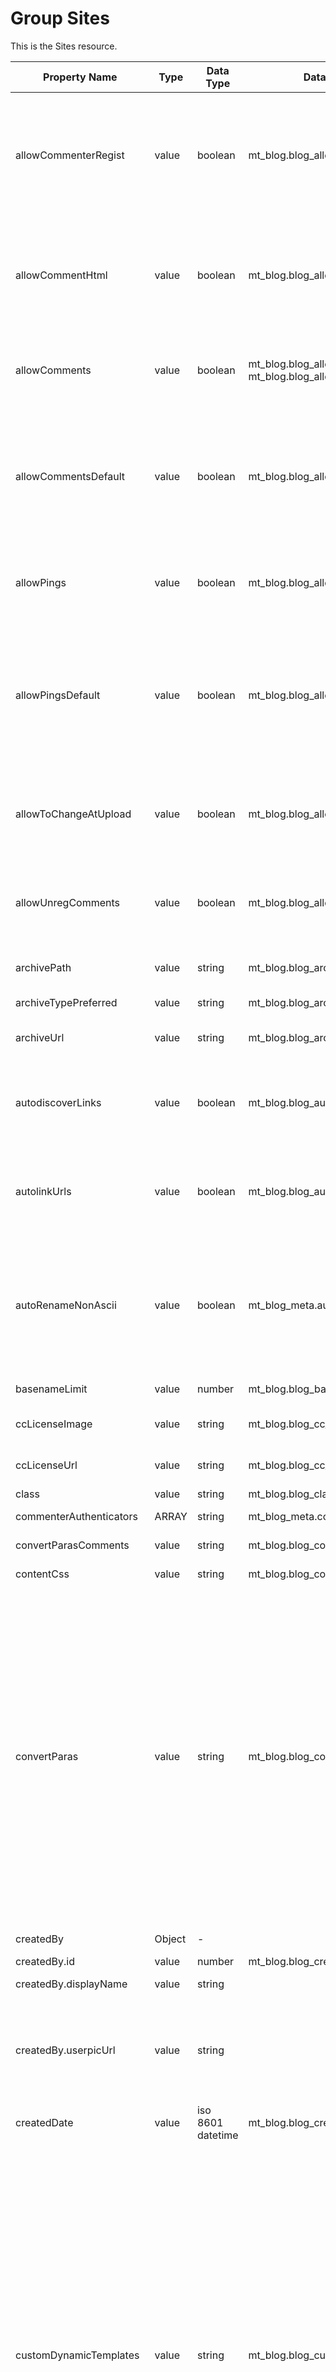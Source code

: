 # Group Sites

This is the Sites resource.

Property Name | Type | Data Type | Database Column | Private | Read Only | Description | Version
------------ | ------------- | ------------ | ------------ | ------------- | ------------ | ------------ | ------------
allowCommenterRegist | value | boolean | mt_blog.blog_allow_commenter_regist | Y | |<dl><dt>true</dt><dd>Allow visitors to register as members of this website using one of the Authentication Methods selected below.</dd><dt>false</dt><dd>Not allowed.<dd></dl> | v2
allowCommentHtml | value | boolean | mt_blog.blog_allow_comment_html | Y | | <dl><dt>true</dt><dd>Allow commenters to include a limited set of HTML tags in their comments.</dd><dt>false</dt><dd>All HTML will be stripped out.</dd></dl> | v2
allowComments | value | boolean | mt_blog.blog_allow_reg_comments<br>mt_blog.blog_allow_unreg_comments | Y | | <dl><dt>true</dt><dd>Accept comments.</dd><dt>false</dt><dd>Do not accept comments.</dd></dl> | v2
allowCommentsDefault | value | boolean | mt_blog.blog_allow_comments_default | Y | | The state of the comment acceptance of default in this site. <dl><dt>true</dt><dd>Comments are accepted.</dd><dt>false</dt><dd>Comments are not accepted.</dd></dl> | v2
allowPings | value | boolean | mt_blog.blog_allow_pings | Y | - | <dl><dt>true</dt><dd>Accept TrackBacks from any source.</dd><dt>false</dt><dd>Do not accept.</dd></dl> | v2
allowPingsDefault | value | boolean | mt_blog.blog_allow_pings_default | Y | | The state of the comment acceptance of default in this site. Available value is follows. <dl><dt>true</dt><dd>Trackbacks are accepted.</dd><dt>false</dt><dd>Trackbacks are not accepted.</dd></dl> | v2
allowToChangeAtUpload | value | boolean | mt_blog.blog_allow_to_change_at_upload | Y | | <dl><dt>true</dt><dd>Allow user to change the upload destination when upload a file.</dd><dt>false</dt><dd>Not allowed.<dd></dl> | v3.01
allowUnregComments | value | boolean | mt_blog.blog_allow_unreg_comments | Y | | <dl><dt>true</dt><dd>Allow comments from anonymous or unauthenticated users.</dd><dt>false</dt><dd>Not allowed.</dd></dl> | v2
archivePath | value | string | mt_blog.blog_archive_path | Y | | The archive path for this site. This property only accepts absolute path. | v2
archiveTypePreferred | value | string | mt_blog.blog_archive_type_preferred | Y | | The preferred archive type for this site. | v2
archiveUrl | value | string | mt_blog.blog_archive_url | | | The archive url of this site. [Update in v2] This property was changed to updatable. | v1
autodiscoverLinks | value | boolean | mt_blog.blog_autodiscovery_links | Y | | <dl><dt>true</dt><dd>Enable External TrackBack Auto-Discovery.</dd><dt>false</dt><dd>Disable.</dd></dl> | v2
autolinkUrls | value | boolean | mt_blog.blog_autolink_urls | Y | | <dl><dt>true</dt><dd>Transform URLs in comment text into HTML links</dd><dt>false</dt><dd>Do not transform.</dd></dl> | v2
autoRenameNonAscii | value | boolean | mt_blog_meta.auto_rename_non_ascii | Y | | <dl><dt>true</dt><dd>Uploded file name  will be automatically changed to randam filename if uploaded filename contains non-ascii character.</dd><dt>false</dt><dd>File name is not changed.</dd></dl> | v3.01
basenameLimit | value | number | mt_blog.blog_basename_limit | Y | | The maximum length of basename. | v2
ccLicenseImage | value | string | mt_blog.blog_cc_license | - | Y | The URL for the Creative Commons License image for this site. | v2
ccLicenseUrl | value | string | mt_blog.blog_cc_license | - | Y | The URL for the Creative Commons License url for this site. | v2
class | value | string | mt_blog.blog_class | Y | | The object class for this site. | v1
commenterAuthenticators | ARRAY | string | mt_blog_meta.commenter_authenticators | Y | | Array of commenter authenticators for this site. | v2
convertParasComments | value | string | mt_blog.blog_convert_paras_comments | Y | | The text formatting of this site's comment. | v2
contentCss | value | string | mt_blog.blog_content_css | Y | | The CSS applying to WYSIWYG editor of this site. | v2
convertParas | value | string | mt_blog.blog_convert_paras | Y | | The default text formatting in this site. Available value in default is follows.<dl><dt>0</dt><dd>The default text formatting is 'None'</dd><dt>__default__</dt><dd>The default text formatting is 'Convert Line Breaks'</dd><dt>markdown</dt><dd>The default text formatting is 'Markdown'</dd><dt>markdown_with_smartypants</dt><dd>The default text formatting is 'Markdown With SmartyPants'</dd><dt>richtext</dt><dd>The default text formatting is 'Rich Text'</dd><dt>textile_2</dt><dd>The default text formatting is 'Textile 2'</dd></dl> | v2
createdBy | Object | - | | | Y | The created user of this website. | v2
createdBy.id | value | number | mt_blog.blog_created_by | Y | Y | The ID of created user. | v2
createdBy.displayName | value | string | | | Y | The display name of created user. | v2
createdBy.userpicUrl | value | string | | | Y | The URL of created user's userpic. The userpic will be made by UserpicThumbnailSize and UserpicAllowRect settings. If user does not set own userpic, will be returned empty string. | v2
createdDate | value | iso 8601 datetime | mt_blog.blog_created_on | | Y | The created time for this website. | v2
customDynamicTemplates | value | string | mt_blog.blog_custom_dynamic_templates | Y | | Publishing profile for this site. Available value is follows. <dl><dt>none</dt><dd>Immediately publish all index templates and archive templates statically.</dd><dt>all</dt><dd>Publish all index templates and archive templates dynamically.</dd><dt>archives</dt><dd>Publish all archive templates dynamically. Immediately publish all index templates statically.</dd><dt>async_all</dt><dd>All index templates and archive templates published statically via Publish Que.</dd><dt>async_partial</dt><dd>mmediately publish Main Index template, Page archives statically. Use Publish Queue to publish all other index templates and archive templates statically.</dd></dl> | v2
daysOrPosts | value | string | mt_blog.blog_days_on_index<br/>mt_blog.blog_entries_on_index | Y | | The type of listing default. Available value is follows. <dl><dt>days</dt><dd>Listing entries that written in the past N days. N is a value of listOnIndex.</dd><dt>posts</dt><dd>Listing most recent N entries. N is a value of listOnIndex.</dd></dl> | v2
dateLanguage | value | string | mt_blog.blog_date_language | - | - | The date locale settings for this site. Available valus is follow. <dl><dt>cz</dt><dd>Czech</dd><dt>dk</dt><dd>Danish</dd><dt>nl</dt><dd>Dutch</dd><dt>en</dt><dd>English</dd><dt>et</dt><dd>Estonian</dd><dt>fr</dt><dd>French</dd><dt>de</dt><dd>German</dd><dt>is</dt><dd>Icelandic</dd><dt>it</dt><dd>Italian</dd><dt>ja</dt><dd>Japanese</dd><dt>no</dt><dd>Norwegian</dd><dt>pl</dt><dd>Polish</dd><dt>pt</dt><dd>Portuguese</dd><dt>sk</dt><dd>Slovak</dd><dt>si</dt><dd>Slovenian</dd><dt>es</dt><dd>Spanish</dd><dt>fi</dt><dd>Suomi</dd><dt>se</dt><dd>Swedish</dd></dl> | v2
description | value | string | mt_blog.blog_description | | | The description of this site. [Update in v2] This property was changed to updatable. | v1
dynamicCache | value | boolean | | Y | |Cannot set this property when dynamic templates does not exist. <dl><dt>true</dt><dd>Dynamic cache for dynamic publishing is enabled.</dd><dt>false</dt><dd>Dynamic cache for dynamic publishing is disabled.</dd></dl> | v2
dynamicConditional | value | boolean | | Y | | Cannot set this property when dynamic templates does not exist. <dl><dt>true</dt><dd>Dynamic conditional retrieval of dynamic publishing is enabled. </dd><dt>false</dt><dd>Dynamic conditional retrieval of dynamic publishing is disabled.</dd></dl> | v2
entryCustomPrefs | ARRAY | string | | Y | Y | Default displayed fields of this site's entry. Available value is follows.<dl><dt>title</dt><dd>Title field</dd><dt>text</dt><dd>Body and extended field</dd><dt>category</dt><dd>Category list</dd><dt>excerpt</dt><dd>Excerpt field</dd><dt>keywords</dt><dd>Keyword field</dd><dt>tags</dt><dd>Tags field</dd><dt>feedback</dt><dd>Comment and trackback setting field</dd><dt>assets</dt><dd>Entry assets list</dd><dt>customfield_&lt;basename&gt;</dt><dd>Each custom Fields</dd></dl> | v2
emailNewComments | value | number | mt_blog.blog_email_new_comments | Y | | Email notification when posting comment to this site.<dl><dt>0</dt><dd>Off.</dd><dt>1</dt><dd>On.</dd><dt>2</dt><dd>Only when attension is required.</dd></dl> | v2
emailNewPings | value | number | mt_blog.blog_email_new_pings | Y | | "Email notification setting when accepting trackback to this site. <dl><dt>0</dt><dd>Off.</dd><dt>1</dt><dd>On.</dd><dt>2</dt><dd>Only when attention is required.</dd></dl> | v2
extraPath | value | string | mt_blog_meta.blog_extra_path | Y | | The raw data of extra path for default upload destination. If extra path is not configured, this value is a blank string.| v3.01
fileExtension | value | string | mt_blog.blog_file_extension | Y | | The file extension for this site. | v2
followAuthLinks | value | boolean | mt_blog_meta.follow_auth_links | Y | | <dl><dt>true</dt><dd>Do not add the 'nofollow' attribute when a comment is submitted by a trusted commenter.</dd><dt>false</dt><dd>Add the 'nofollow' attribute .</dd></dl> | v2
host | value | string | mt_blog.blog_site_url | - | Y | The host name of this site. | v2
id | value | number | mt_blog.blog_id | | Y | The ID of this site. | v1
includeCache | value | boolean | mt_blog_meta:include_cache | Y | | <dl><dt>true</dt><dd>Module cache is enabled.</dd><dt>false</dt><dd>Module cache is disabled.</dd></dl> | v2
includeSystem | value | string | mt_blog_meta:include_system | Y | | <dl><dt>'' (empty string)</dt><dd>Server Side Includes is disabled.</dd><dt>php</dt><dd>Server Side Include is enabled with PHP.</dd><dt>shtml</dt><dd>Server Side Include is enabled with Apache SSI.</dd><dt>asp</dt><dd>Server Side Include is enabled with ASP.</dd><dt>jsp</dt><dd>Server Side Include is enabled with JSP.</dd></dl> | v2
language | value | string | mt_blog.blog_language | | | The language for this site. Available value is follows. <dl><dt>de</dt><dd>German</dd><dt>en</dt><dd>English</dd><dt>es</dt><dd>Spanish</dd><dt>fl</dt><dd>French</dd><dt>nl</dt><dd>Dutch</dd><dt>ja</dt><dd>Japanese</dd></dl> | v2
internalAutodiscovery | value | boolean | mt_blog.blog_internal_autodiscovery | Y | - |  <dl><dt>true</dt><dd>Enable Internal TrackBack Auto-Discovery</dd><dt>false</dt><dd>Disable.</dd></dl> | v2
junkFolderExpiry | value | number | mt_blog.blog_junk_folder_expiry | Y | | The period for deleting spam comments and trackbacks. | v2
junkScoreThreshold | value | number | mt_blog.blog_junk_score_threshold | Y | | The spam score threshold of this site. | v2
listOnIndex | value | number | mt_blog.blog_days_on_index<br/>mt_blog.blog_entries_on_index | Y | | The number of entries shown in the list by default. | v2
maxRevisionsEntry | value | number | mt_blog_meta:max_revisions_entry | Y | | The number of revisions per entries and pages in this site. | v2
maxRevisionsTemplate | value | number | mt_blog_meta.max_revisions_template | Y | | The number of revisions per templates in this site. | v2
moderateComments | value | number | mt_blog.blog_moderate_unreg_comments | Y | | <dl><dt>0</dt><dd>Anyone.</dd><dt>1</dt><dd>No one.</dd><dt>2</dt><dd>Trusted commenters only.</dd><dt>3</dt><dd>Any authenticated commenters.</dd></dl> | v2
moderatePings | value | boolean | mt_blog.blog_moderate_pings | Y | | <dl><dt>true</dt><dd>Hold all TrackBacks for approval before they are published.</dd><dt>false</dt><dd>Do not hold.</dd></dl> | v2
modifiedBy | Object | - | | | Y | The last modified user of this website. | v2
modifiedBy.displayName | value | string | | | Y | The display name of last modified user. | v2
modifiedBy.id | value | number | mt_blog.blog_modified_by | Y | Y | The ID of last modified user. | v2
modifiedBy.userpicUrl | value | string | | | Y | The URL of last modified user's userpic. The userpic will be made by UserpicThumbnailSize and UserpicAllowRect settings. If user does not set own userpic, will be returned empty string. | v2
modifiedDate | value | iso 8601 datetime | mt_blog.blog_modified_on | | Y | The last modified time for this website. | v2
name | value | string | mt_blog.blog_name | | | The name for this site. [Update in v2] This property was changed to updatable. | v1
newCreatedUserRoles | ARRAY | Role | - | Y | | Assigned to users that are created in the future on this site. | v2
newCreatedUserRole.id | value | number | mt_role.role_id | Y | Y |  | v2
newCreatedUserRole.name | value | string | mt_role.role_name | Y | Y |  | v2
nofollowUrls | value | boolean | mt_blog_meta.nofollow_urls | Y | | <dl><dt>true</dt><dd>All URLs in comments and TrackBacks will be assigned a 'nofollow' link relation.</dd><dt>false</dt><dd>Not assigned.</dl> | v2
normalizeOrientation | value | boolean | mt_blog_meta.normalize_orientation | Y | | <dl><dt>true</dt><dd>Image orientation is normalized automatically when the image file contains orientation information.</dd><dt>false</dt><dd>Image orientation is will never normalized.</dd></dl> | v3.01   
operationIfExists | value | number | mt_blog_meta.operation_if_exists | Y | |  <dl><dt>1</dt><dd>The upload file will be changed to random file name automatically.</dd><dt>2</dt><dd>The existing file will be overwritten.</dd><dt>3</dt><dd>Upload will be canceled.</dd> | v3.01
pageCustomPrefs | ARRAY | string | | Y | Y | Default displayed fields of this site's page. Available value is follows. <dl><dt>title</dt><dd>Title field</dd><dt>text</dt><dd>Body and extended field</dd><dt>category</dt><dd>Category list</dd><dt>excerpt</dt><dd>Excerpt field</dd><dt>keywords</dt></dd>Keyword field</dd><dt>tags</dt><dd>Tags field</dd><dt>feedback</dt><dd>Comment and trackback setting field</dd><dt>assets</dt><dd>Page assets list</dd><dt>customfield_&lt;basename&gt;</dt><dd>Each custom Fields</dd></dl>| v2
parent | Object | - | - | - | Y | The parent website of this blog. If this object is Websites Resource, this object must be null. | v2
parent.id | value | number | mt_blog.blog_parent_id (mt_blog.blog_id) | - | Y | The ID of parent website. | v2
parent.name | value | string | mt_blog.blog_name | - | Y | The name of parent website. | v2
publishEmptyArchive | value | boolean | mt_blog_meta:publish_empty_archive | | | <dl><dt>true</dt><dd>Category archive without entries is published.</dd><dt>false</dt><dd>Category archive without entries is not published.</dd></dl> | v2
pingGoogle | value | boolean | mt_blog.blog_ping_google | Y | | <dl><dt>true</dt><dd>Enable sending update ping to Google.</dd><dt>false</dt><dd>Disabled sending update ping to Google.</dd></dl> | v2
pingWeblogs | value | boolean | mt_blog.blog_ping_weblogs | Y | | <dl><dt>true</dt><dd>Enable sending update ping to weblogs.com.</dd><dt>false</dt><dd>Disabled sending update ping to weblogs.com.</dd></dl> | v2
pingOthers | value | string | mt_blog.blog_ping_others | Y | - | Array of update ping services. | v2
relativeUrl | value | string | mt_blog.blog_site_url | - | Y | The relative site url of this site. | v2
requireCommentEmails | value | boolean | mt_blog.blog_require_comment_emails | Y | | <dl><dt>true<dt><dd>Require name and E-mail Address for Anonymous Comments.</dd><dt>false</dt><dd>Do not require.</dd></dl> | v2
sanitizeSpec | value | string | mt_blog.blog_santize_spec | Y | | The limit html tags of this site's comment. "0" is default. | v2
serverOffset | value | number | mt_blog.blog_server_offset | | | The server offset for this site. | v2
sitePath | value | string | mt_blog.blog_site_path | Y | | The site path for this site. This property only accepts absolute path. | v2
siteSubdomain | value | string | mt_blog.blog_site_url | Y | (Write Only) | The subdomain for this site. This is write-only property. | v2
smartReplace | value | number | mt_blog.blog_nwc_smart_replace | Y | | The punctuation replacement of this site. <dl><dt>0</dt><dd>No substitution.</dd><dt>1</dt><dd>Character entities.</dd><dt>2</dt><dd>ASCII equivalents.</dd> | v2
sortOrderPosts | value | string | mt_blog.blog_sort_order_posts | Y | | The default sorting direction for the entry listing. Available value is follows. <dl><dt>ascend>/dt>Ascengin order.</dd><dt>descend</dt></dd>Descending order</dd></dl> | v2
sortOrderComments | value | string | mt_blog.blog_sort_order_comments | Y | | The comment order of this site. Available value is follows. <dl><dt>"ascend"</dt><dd>Ascending order</dd><dt>Descending order</dd></dl>| v2
smartReplaceFields | ARRAY | string | mt_blog.blog_nwc_replace_field | Y | | Replace fields of this site. | v2
statusDefault | value | string | mt_blog.blog_status_default | Y | | The default entry status in this site. Available value is follows. <dl><dt>Pubish</dt><dd>The default status is 'Published'</dd><dt>Draft</dt><dd>The default status is 'Unpublished'</dd></dl> | v2
themeId | value | string | mt_blog.blog_theme_id | Y | | The theme ID for this site. | v2
timezone | value | number | mt_blog.mt_server_offset | - | Y | The timezone of this site. | v2
updatable | value | boolean | | | Y | <dl><dt>true</dt><dd>Current user can update this website.</dd><dt>false</dt><dd>Current user cannot update this website.</dd> | v2
uploadDestination | Object | - | - | - | Y | The default configuration for upload destination of this site. | v3.01
uploadDestination.path | value | string | mt_blog_meta.blog_upload_destination | Y | | The full path for default upload destination. The value begin with site path and contains extra path if extra_path configured. If default upload destination is not configured, this value is just a same as site_path.| v3.01
uploadDestination.raw | value | string | mt_blog_meta.blog_upload_destination | Y | | The raw data of default upload destination. If default upload destination is not configured, this value is a blank string.| v3.01
url | value | string | mt_blog.blog_site_url | | | The site url of this site.  [Update in v2] This property was changed to updatable. | v1
useCommentComfirmation | value | boolean | mt_blog.blog_use_comment_confirmation | Y | | <dl><dt>true</dt><dd>Each commenter's browser will be redirected to a comment confirmation page after their comment is accepted.</dd><dt>false</dt><dd>Will not.</dd></dl> | v2
useRevision | value | boolean | mt_blog.blog_use_revision | Y | | <dl><dt>true</dt><dd>Revision history is enabled.</dd><dt>false</dt><dd>Revision history is disabled.</dd></dl> | v2
wordsInExcerpt | value | number | mt_blog.blog_words_in_excerpt | Y | | The default length for excerpt. | v2

            {
              "serverOffset" : "9",
              "themeId" : "rainier",
              "statusDefault" : "Publish",
              "autodiscoverLinks" : false,
              "useRevision" : true,
              "relativeUrl" : "/",
              "entryCustomPrefs" : [
                "title",
                "body",
                "category",
                "tags",
                "feedback",
                "publishing",
                "assets"
              ],
              "archivePath" : "/path/to/archive_root",
              "useCommentConfirmation" : true,
              "url" : "http://example.com/",
              "smartReplaceFields" : [
                "title",
                "text",
                "text_more",
                "keywords",
                "excerpt",
                "tags"
              ],
              "modifiedBy" : {
                "userpicUrl" : null,
                "id" : "1",
                "displayName" : "Yuji Takayama"
              },
              "operationIfExists" : "2",
              "timezone" : "+09:00",
              "daysOrPosts" : "posts",
              "sortOrderPosts" : "descend",
              "name" : "First Website",
              "convertParas" : "richtext",
              "description" : "",
              "autoRenameNonAscii" : true,
              "includeSystem" : "",
              "archiveUrl" : "http://example.com/archives/",
              "allowCommentHtml" : true,
              "fileExtension" : "html",
              "smartReplace" : 0,
              "junkFolderExpiry" : "14",
              "publishEmptyArchive" : false,
              "dateLanguage" : "ja",
              "listOnIndex" : "10",
              "pingWeblogs" : false,
              "extraPath" : "uploads",
              "normalizeOrientation" : false,
              "emailNewComments" : "1",
              "language" : "ja",
              "autolinkUrls" : true,
              "sanitizeSpec" : "0",
              "customFields" : [],
              "emailNewPings" : "1",
              "nofollowUrls" : true,
              "createdBy" : {
                "userpicUrl" : null,
                "id" : "1",
                "displayName" : "Yuji Takayama"
              },
              "pingGoogle" : false,
              "convertParasComments" : "1",
              "sitePath" : "/path/to/site_path",
              "id" : "1",
              "parent" : null,
              "archiveTypePreferred" : "Individual",
              "contentCss" : "{{theme_static}}css/editor.css",
              "junkScoreThreshold" : "0",
              "internalAutodiscovery" : false,
              "createdDate" : "2016-01-21T11:18:38+09:00",
              "class" : "website",
              "moderateComments" : "2",
              "allowCommentsDefault" : true,
              "includeCache" : false,
              "allowCommenterRegist" : true,
              "allowToChangeAtUpload" : false,
              "uploadDestination" : {
                "path" : "/path/to/upload/dest",
                "raw" : "%s/%y/%m"
              },
              "maxRevisionsEntry" : "20",
              "updatable" : true,
              "requireCommentEmails" : false,
              "ccLicenseImage" : "",
              "allowComments" : true,
              "allowPingsDefault" : false,
              "pingOthers" : [],
              "basenameLimit" : "100",
              "dynamicCache" : false,
              "modifiedDate" : "2016-01-21T11:30:03+09:00",
              "allowPings" : false,
              "pageCustomPrefs" : [
                "title",
                "body",
                "category",
                "tags",
                "feedback",
                "publishing",
                "assets"
              ],
              "dynamicConditional" : false,
              "commenterAuthenticators" : [
                "MovableType"
              ],
              "host" : "example.com",
              "ccLicenseUrl" : "",
              "newCreatedUserRoles" : [],
              "wordsInExcerpt" : "40",
              "sortOrderComments" : "ascend",
              "followAuthLinks" : true,
              "allowUnregComments" : false,
              "maxRevisionsTemplate" : "20",
              "moderatePings" : true,
              "customDynamicTemplates" : "none"
            }

# Sites [/sites/{site_id}]

## Retrieve a list of sites by user [GET /users/{user_id}/sites{?limit,offset,sortBy,sortOrder,fields,searchFields,search,includeIds,excludeIds,dateField,dateFrom,dateTo}]
Retrieve a list of sites by user. The list includes only the site for which the user has any permissions.

:::note
Authentication required.
:::

**Status Code**

Code | Status | Description
---- | ------ | -----------
200 | OK | No Errors.
403 | Forbidden | Do not have permission to retrieve the list of sites.
404 | Not Found | User not found.

+ Parameters
    + user_id (required, number or 'me') ... The user ID or the word 'me'.
    + search (optional, string) ... Search query.
    + searchFields = `name` (optional, string) ... Only 'name' is available.
    + limit = `25` (optional, number) ... Maximum number of sites to retrieve.
    + offset = `0` (optional, number) ... 0-indexed offset.
    + sortBy = `name` (optional, string) ... Only 'name' is available
    + sortOrder = `descend` (optional, string) ... <dl><dt>descend</dt><dd>(default) Return sites in descending order.</dd><dt>ascend</dt><dd>Return sites in ascending order.</dd></dl>
    + fields (optional, string) ... The field list to retrieve as part of the Sites resource. That list should be separated by comma. If this parameter is not specified, All fields will be returned.
    + includeIds (optional, string) ... The comma separated ID list of sites to include to result.
    + excludeIds (optional, string) ... The comma separated ID list of sites to exclude from result.
    + dateField = `created_on` (optional, string) ... Specifies the field name to be used as a date field for filtering. (new in v3)
    + dateFrom (optional, string) ... The start date to filtering. Specify in "YYYY-MM-DD" format. (new in v3)
    + dateTo (optional) ... The end date to filtering. Specify in "YYYY-MM-DD" format. (new in v3)

+ Response 200 (application/json)

        {
          "totalResults" : 1,
          "items" : [
            {
              "serverOffset" : "9",
              "themeId" : "rainier",
              "statusDefault" : "Publish",
              "autodiscoverLinks" : false,
              "useRevision" : true,
              "relativeUrl" : "/",
              "entryCustomPrefs" : [
                "title",
                "body",
                "category",
                "tags",
                "feedback",
                "publishing",
                "assets"
              ],
              "archivePath" : "/path/to/archive_root",
              "useCommentConfirmation" : true,
              "url" : "http://example.com/",
              "smartReplaceFields" : [
                "title",
                "text",
                "text_more",
                "keywords",
                "excerpt",
                "tags"
              ],
              "modifiedBy" : {
                "userpicUrl" : null,
                "id" : "1",
                "displayName" : "Yuji Takayama"
              },
              "operationIfExists" : "2",
              "timezone" : "+09:00",
              "daysOrPosts" : "posts",
              "sortOrderPosts" : "descend",
              "name" : "First Website",
              "convertParas" : "richtext",
              "description" : "",
              "autoRenameNonAscii" : true,
              "includeSystem" : "",
              "archiveUrl" : "http://example.com/archives/",
              "allowCommentHtml" : true,
              "fileExtension" : "html",
              "smartReplace" : 0,
              "junkFolderExpiry" : "14",
              "publishEmptyArchive" : false,
              "dateLanguage" : "ja",
              "listOnIndex" : "10",
              "pingWeblogs" : false,
              "extraPath" : "uploads",
              "normalizeOrientation" : false,
              "emailNewComments" : "1",
              "language" : "ja",
              "autolinkUrls" : true,
              "sanitizeSpec" : "0",
              "customFields" : [],
              "emailNewPings" : "1",
              "nofollowUrls" : true,
              "createdBy" : {
                "userpicUrl" : null,
                "id" : "1",
                "displayName" : "Yuji Takayama"
              },
              "pingGoogle" : false,
              "convertParasComments" : "1",
              "sitePath" : "/path/to/site_path",
              "id" : "1",
              "parent" : null,
              "archiveTypePreferred" : "Individual",
              "contentCss" : "{{theme_static}}css/editor.css",
              "junkScoreThreshold" : "0",
              "internalAutodiscovery" : false,
              "createdDate" : "2016-01-21T11:18:38+09:00",
              "class" : "website",
              "moderateComments" : "2",
              "allowCommentsDefault" : true,
              "includeCache" : false,
              "allowCommenterRegist" : true,
              "allowToChangeAtUpload" : false,
              "uploadDestination" : {
                "path" : "/path/to/upload/dest",
                "raw" : "%s/%y/%m"
              },
              "maxRevisionsEntry" : "20",
              "updatable" : true,
              "requireCommentEmails" : false,
              "ccLicenseImage" : "",
              "allowComments" : true,
              "allowPingsDefault" : false,
              "pingOthers" : [],
              "basenameLimit" : "100",
              "dynamicCache" : false,
              "modifiedDate" : "2016-01-21T11:30:03+09:00",
              "allowPings" : false,
              "pageCustomPrefs" : [
                "title",
                "body",
                "category",
                "tags",
                "feedback",
                "publishing",
                "assets"
              ],
              "dynamicConditional" : false,
              "commenterAuthenticators" : [
                "MovableType"
              ],
              "host" : "example.com",
              "ccLicenseUrl" : "",
              "newCreatedUserRoles" : [],
              "wordsInExcerpt" : "40",
              "sortOrderComments" : "ascend",
              "followAuthLinks" : true,
              "allowUnregComments" : false,
              "maxRevisionsTemplate" : "20",
              "moderatePings" : true,
              "customDynamicTemplates" : "none"
            }
          ]
        }


## Retrieve a list of sites [GET /sites{?limit,offset,sortBy,sortOrder,fields,searchFields,search,includeIds,excludeIdsdateFirld,dateFrom,dateTo}]
Retrieve a list of sites.

**Status Code**

Code | Status | Description
---- | ------ | -----------
200 | OK | No Errors.
403 | Forbidden | Do not have permission to retrieve the list of sites.

+ Parameters
    + search (optional, string) ... Search query.
    + searchFields = `name` (optional, string) ... Only 'name' is available.
    + limit = `25` (optional, number) ... Maximum number of sites to retrieve.
    + offset = `0` (optional, number) ... 0-indexed offset.
    + sortBy = `name` (optional, string) ... Only 'name' is available
    + sortOrder = `descend` (optional, string) ... <dl><dt>descend</dt><dd>(default) Return sites in descending order.</dd><dt>ascend</dt><dd>Return sites in ascending order.</dd></dl>
    + fields (optional, string) ... The field list to retrieve as part of the Sites resource. That list should be separated by comma. If this parameter is not specified, All fields will be returned.
    + includeIds (optional, string) ... The comma separated ID list of sites to include to result.
    + excludeIds (optional, string) ... The comma separated ID list of sites to exclude from result.
    + dateField = `created_on` (optional, string) ... Specifies the field name to be used as a date field for filtering. (new in v3)
    + dateFrom (optional, string) ... The start date to filtering. Specify in "YYYY-MM-DD" format. (new in v3)
    + dateTo (optional) ... The end date to filtering. Specify in "YYYY-MM-DD" format. (new in v3)

+ Response 200 (application/json)

        {
          "totalResults" : 1,
          "items" : [
            {
              "serverOffset" : "9",
              "themeId" : "rainier",
              "statusDefault" : "Publish",
              "autodiscoverLinks" : false,
              "useRevision" : true,
              "relativeUrl" : "/",
              "entryCustomPrefs" : [
                "title",
                "body",
                "category",
                "tags",
                "feedback",
                "publishing",
                "assets"
              ],
              "archivePath" : "/path/to/archive_root",
              "useCommentConfirmation" : true,
              "url" : "http://example.com/",
              "smartReplaceFields" : [
                "title",
                "text",
                "text_more",
                "keywords",
                "excerpt",
                "tags"
              ],
              "modifiedBy" : {
                "userpicUrl" : null,
                "id" : "1",
                "displayName" : "Yuji Takayama"
              },
              "operationIfExists" : "2",
              "timezone" : "+09:00",
              "daysOrPosts" : "posts",
              "sortOrderPosts" : "descend",
              "name" : "First Website",
              "convertParas" : "richtext",
              "description" : "",
              "autoRenameNonAscii" : true,
              "includeSystem" : "",
              "archiveUrl" : "http://example.com/archives/",
              "allowCommentHtml" : true,
              "fileExtension" : "html",
              "smartReplace" : 0,
              "junkFolderExpiry" : "14",
              "publishEmptyArchive" : false,
              "dateLanguage" : "ja",
              "listOnIndex" : "10",
              "pingWeblogs" : false,
              "extraPath" : "uploads",
              "normalizeOrientation" : false,
              "emailNewComments" : "1",
              "language" : "ja",
              "autolinkUrls" : true,
              "sanitizeSpec" : "0",
              "customFields" : [],
              "emailNewPings" : "1",
              "nofollowUrls" : true,
              "createdBy" : {
                "userpicUrl" : null,
                "id" : "1",
                "displayName" : "Yuji Takayama"
              },
              "pingGoogle" : false,
              "convertParasComments" : "1",
              "sitePath" : "/path/to/site_path",
              "id" : "1",
              "parent" : null,
              "archiveTypePreferred" : "Individual",
              "contentCss" : "{{theme_static}}css/editor.css",
              "junkScoreThreshold" : "0",
              "internalAutodiscovery" : false,
              "createdDate" : "2016-01-21T11:18:38+09:00",
              "class" : "website",
              "moderateComments" : "2",
              "allowCommentsDefault" : true,
              "includeCache" : false,
              "allowCommenterRegist" : true,
              "allowToChangeAtUpload" : false,
              "uploadDestination" : {
                "path" : "/path/to/upload/dest",
                "raw" : "%s/%y/%m"
              },
              "maxRevisionsEntry" : "20",
              "updatable" : true,
              "requireCommentEmails" : false,
              "ccLicenseImage" : "",
              "allowComments" : true,
              "allowPingsDefault" : false,
              "pingOthers" : [],
              "basenameLimit" : "100",
              "dynamicCache" : false,
              "modifiedDate" : "2016-01-21T11:30:03+09:00",
              "allowPings" : false,
              "pageCustomPrefs" : [
                "title",
                "body",
                "category",
                "tags",
                "feedback",
                "publishing",
                "assets"
              ],
              "dynamicConditional" : false,
              "commenterAuthenticators" : [
                "MovableType"
              ],
              "host" : "example.com",
              "ccLicenseUrl" : "",
              "newCreatedUserRoles" : [],
              "wordsInExcerpt" : "40",
              "sortOrderComments" : "ascend",
              "followAuthLinks" : true,
              "allowUnregComments" : false,
              "maxRevisionsTemplate" : "20",
              "moderatePings" : true,
              "customDynamicTemplates" : "none"
            }
          ]
        }

## Retrieve a list of sites by parent site [GET /sites/{site_id}/children{?limit,offset,sortBy,sortOrder,fields,searchFields,search,includeIds,excludeIds,dateField,dateFrom,dateTo}]
Retrieve a list of sites by parent site

**Status Code**

Code | Status | Description
---- | ------ | -----------
200 | OK | No Errors.
403 | Forbidden | Do not have permission to retrieve the list of sites.
404 | Not Found | Site not found.

+ Parameters
    + site_id (required, number) ... The site ID.
    + search (optional, string) ... Search query.
    + searchFields = `name` (optional, string) ... Only 'name' is available.
    + limit = `25` (optional, number) ... Maximum number of sites to retrieve.
    + offset = `0` (optional, number) ... 0-indexed offset.
    + sortBy = `name` (optional, string) ... Only 'name' is available
    + sortOrder = `descend` (optional, string) ... <dl><dt>descend</dt><dd>(default) Return sites in descending order.</dd><dt>ascend</dt><dd>Return sites in ascending order.</dd></dl>
    + fields (optional, string) ... The field list to retrieve as part of the Sites resource. That list should be separated by comma. If this parameter is not specified, All fields will be returned.
    + includeIds (optional, string) ... The comma separated ID list of sites to include to result.
    + excludeIds (optional, string) ... The comma separated ID list of sites to exclude from result.
    + dateField = `created_on` (optional, string) ... Specifies the field name to be used as a date field for filtering. (new in v3)
    + dateFrom (optional, string) ... The start date to filtering. Specify in "YYYY-MM-DD" format. (new in v3)
    + dateTo (optional) ... The end date to filtering. Specify in "YYYY-MM-DD" format. (new in v3)

+ Response 200 (application/json)

        {
          "totalResults" : 1,
          "items" : [
            {
              "serverOffset" : "9",
              "themeId" : "rainier",
              "statusDefault" : "Publish",
              "autodiscoverLinks" : false,
              "useRevision" : true,
              "relativeUrl" : "/",
              "entryCustomPrefs" : [
                "title",
                "text",
                "category",
                "excerpt",
                "keywords",
                "tags",
                "feedback",
                "assets",
                "customfield_license_fee",
                "customfield_foo"
              ],
              "archivePath" : "/path/to/document_root/",
              "useCommentConfirmation" : true,
              "url" : "http://example.com/",
              "smartReplaceFields" : [
                "title",
                "text",
                "text_more",
                "keywords",
                "excerpt",
                "tags"
              ],
              "modifiedBy" : {
                "userpicUrl" : null,
                "id" : "1",
                "displayName" : "Yuji Takayama"
              },
              "timezone" : "+09:00",
              "daysOrPosts" : "posts",
              "sortOrderPosts" : "descend",
              "name" : "Six Apart Shop",
              "convertParas" : "richtext",
              "description" : "",
              "includeSystem" : "",
              "archiveUrl" : "http://example.com",
              "allowCommentHtml" : true,
              "fileExtension" : "html",
              "smartReplace" : "0",
              "junkFolderExpiry" : "14",
              "publishEmptyArchive" : false,
              "dateLanguage" : "ja",
              "listOnIndex" : "10",
              "pingWeblogs" : true,
              "emailNewComments" : "1",
              "language" : "ja",
              "autolinkUrls" : true,
              "sanitizeSpec" : "0",
              "customFields" : [],
              "emailNewPings" : "1",
              "nofollowUrls" : true,
              "createdBy" : {
                "userpicUrl" : null,
                "id" : "1",
                "displayName" : "Yuji Takayama"
              },
              "pingGoogle" : true,
              "convertParasComments" : "1",
              "sitePath" : "/path/to/document_root/",
              "id" : "2",
              "parent" : {
                "id": "1",
                "name": "Parent Website"
              },
              "archiveTypePreferred" : "Individual",
              "contentCss" : "{{theme_static}}css/editor.css",
              "junkScoreThreshold" : "0",
              "internalAutodiscovery" : false,
              "createdDate" : "2014-12-28T23:09:45+09:00",
              "class" : "website",
              "moderateComments" : "2",
              "allowCommentsDefault" : true,
              "includeCache" : false,
              "allowCommenterRegist" : true,
              "maxRevisionsEntry" : "20",
              "updatable" : true,
              "requireCommentEmails" : false,
              "ccLicenseImage" : "https://i.creativecommons.org/l/by/4.0/88x31.png",
              "allowComments" : true,
              "allowPingsDefault" : false,
              "pingOthers" : [],
              "dynamicCache" : false,
              "basenameLimit" : "100",
              "modifiedDate" : "2015-03-12T12:16:24+09:00",
              "dynamicConditional" : false,
              "pageCustomPrefs" : [
                "title",
                "text",
                "excerpt",
                "keywords",
                "tags",
                "feedback",
                "assets"
              ],
              "allowPings" : false,
              "commenterAuthenticators" : [
                "MovableType"
              ],
              "host" : "localhost",
              "ccLicenseUrl" : "http://creativecommons.org/licenses/by/4.0/",
              "newCreatedUserRoles" : [],
              "wordsInExcerpt" : "40",
              "sortOrderComments" : "ascend",
              "followAuthLinks" : true,
              "allowUnregComments" : false,
              "maxRevisionsTemplate" : "20",
              "moderatePings" : true,
              "customDynamicTemplates" : "none"
            }
          ]
        }

## Create a new website [POST /sites]
Create a new website.

:::note
Authentication required.
:::

:::note
This method accepts PUT and POST with __method=PUT.
:::

**Status Code**

Code | Status | Description
---- | ------ | -----------
200 | OK | No Errors.
403 | Forbidden | Do not have permission to create a new website.
404 | Not Found | Site not found.

**Permissions**
+ create_website

**Request Body Parameters**

Name | Type | Required | Default | Description
---- | ---- | -------- | ------- | -----------
blog | Object | Yes | | Single Sites resource

+ Request (application/x-www-form-urlencoded)

    + Headers

            X-MT-Authorization: MTAuth accessToken={Token}

    + Body

            website={"url" : "http://example.com/", "name" : "New Website", "sitePath":"/path/to/document_root/"}


+ Response 200 (application/json)

        {
          "serverOffset" : "9",
          "themeId" : "rainier",
          "statusDefault" : "Publish",
          "autodiscoverLinks" : false,
          "useRevision" : true,
          "relativeUrl" : "/",
          "entryCustomPrefs" : [
            "title",
            "text",
            "category",
            "excerpt",
            "keywords",
            "tags",
            "feedback",
            "assets",
            "customfield_license_fee",
            "customfield_foo"
          ],
          "archivePath" : "/path/to/document_root/",
          "useCommentConfirmation" : true,
          "url" : "http://example.com/",
          "smartReplaceFields" : [
            "title",
            "text",
            "text_more",
            "keywords",
            "excerpt",
            "tags"
          ],
          "modifiedBy" : {
            "userpicUrl" : null,
            "id" : "1",
            "displayName" : "Yuji Takayama"
          },
          "timezone" : "+09:00",
          "daysOrPosts" : "posts",
          "sortOrderPosts" : "descend",
          "name" : "Six Apart Shop",
          "convertParas" : "richtext",
          "description" : "",
          "includeSystem" : "",
          "archiveUrl" : "http://example.com",
          "allowCommentHtml" : true,
          "fileExtension" : "html",
          "smartReplace" : "0",
          "junkFolderExpiry" : "14",
          "publishEmptyArchive" : false,
          "dateLanguage" : "ja",
          "listOnIndex" : "10",
          "pingWeblogs" : true,
          "emailNewComments" : "1",
          "language" : "ja",
          "autolinkUrls" : true,
          "sanitizeSpec" : "0",
          "customFields" : [],
          "emailNewPings" : "1",
          "nofollowUrls" : true,
          "createdBy" : {
            "userpicUrl" : null,
            "id" : "1",
            "displayName" : "Yuji Takayama"
          },
          "pingGoogle" : true,
          "convertParasComments" : "1",
          "sitePath" : "/path/to/document_root/",
          "id" : "2",
          "parent" : {
            "id": "1",
            "name": "Parent Website"
          },
          "archiveTypePreferred" : "Individual",
          "contentCss" : "{{theme_static}}css/editor.css",
          "junkScoreThreshold" : "0",
          "internalAutodiscovery" : false,
          "createdDate" : "2014-12-28T23:09:45+09:00",
          "class" : "website",
          "moderateComments" : "2",
          "allowCommentsDefault" : true,
          "includeCache" : false,
          "allowCommenterRegist" : true,
          "maxRevisionsEntry" : "20",
          "updatable" : true,
          "requireCommentEmails" : false,
          "ccLicenseImage" : "https://i.creativecommons.org/l/by/4.0/88x31.png",
          "allowComments" : true,
          "allowPingsDefault" : false,
          "pingOthers" : [],
          "dynamicCache" : false,
          "basenameLimit" : "100",
          "modifiedDate" : "2015-03-12T12:16:24+09:00",
          "dynamicConditional" : false,
          "pageCustomPrefs" : [
            "title",
            "text",
            "excerpt",
            "keywords",
            "tags",
            "feedback",
            "assets"
          ],
          "allowPings" : false,
          "commenterAuthenticators" : [
            "MovableType"
          ],
          "host" : "localhost",
          "ccLicenseUrl" : "http://creativecommons.org/licenses/by/4.0/",
          "newCreatedUserRoles" : [],
          "wordsInExcerpt" : "40",
          "sortOrderComments" : "ascend",
          "followAuthLinks" : true,
          "allowUnregComments" : false,
          "maxRevisionsTemplate" : "20",
          "moderatePings" : true,
          "customDynamicTemplates" : "none"
        }

## Create a new blog under the site [POST /sites/{site_id}]
Create a new blog under the site.

:::note
Authentication required.
:::

**Status Code**

Code | Status | Description
---- | ------ | -----------
200 | OK | No Errors.
403 | Forbidden | Do not have permission to create a new blog.
404 | Not Found | Site not found.

**Permissions**
+ create_blog

**Request Body Parameters**

Name | Type | Required | Default | Description
---- | ---- | -------- | ------- | -----------
blog | Object | Yes | | Single Sites resource

+ Parameters
    + site_id (required, number) ... The site ID.

+ Request (application/x-www-form-urlencoded)

    + Headers

            X-MT-Authorization: MTAuth accessToken={Token}

    + Body

            blog={"name":"New Blog", "url":"blog", "sitePath":"blog"}

+ Response 200 (application/json)

        {
            "serverOffset" : "9",
            "themeId" : "mt_community_forum",
            "statusDefault" : "Publish",
            "autodiscoverLinks" : false,
            "useRevision" : true,
            "relativeUrl" : "/communityforum/",
            "entryCustomPrefs" : [
            "title",
            "body",
            "category",
            "tags",
            "feedback",
            "publishing",
            "assets"
            ],
            "archivePath" : "/path/to/archive_root",
            "useCommentConfirmation" : true,
            "url" : "https://example.com/",
            "smartReplaceFields" : [
            "title",
            "text",
            "text_more",
            "keywords",
            "excerpt",
            "tags"
            ],
            "operationIfExists" : 1,
            "timezone" : "+09:00",
            "daysOrPosts" : "posts",
            "sortOrderPosts" : "descend",
            "name" : "CommunityForum",
            "convertParas" : "richtext",
            "description" : null,
            "autoRenameNonAscii" : true,
            "includeSystem" : null,
            "archiveUrl" : "https://example.com/archives/",
            "allowCommentHtml" : true,
            "fileExtension" : "html",
            "smartReplace" : 0,
            "junkFolderExpiry" : "14",
            "publishEmptyArchive" : false,
            "dateLanguage" : "ja",
            "listOnIndex" : "10",
            "pingWeblogs" : false,
            "extraPath" : "",
            "normalizeOrientation" : true,
            "emailNewComments" : "1",
            "language" : "ja",
            "autolinkUrls" : true,
            "sanitizeSpec" : "0",
            "customFields" : [],
            "emailNewPings" : "1",
            "nofollowUrls" : true,
            "createdBy" : {
            "userpicUrl" : null,
            "id" : "1",
            "displayName" : "Yuji Takayama"
            },
            "pingGoogle" : false,
            "convertParasComments" : "1",
            "sitePath" : "/path/to/site_root",
            "id" : "4",
            "parent" : {
            "name" : "First Website",
            "id" : "1"
            },
            "archiveTypePreferred" : "Individual",
            "contentCss" : null,
            "junkScoreThreshold" : "0",
            "internalAutodiscovery" : false,
            "createdDate" : "2016-02-09T16:20:24+09:00",
            "class" : "blog",
            "moderateComments" : "2",
            "allowCommentsDefault" : true,
            "includeCache" : false,
            "allowCommenterRegist" : true,
            "allowToChangeAtUpload" : true,
            "uploadDestination" : {
            "path" : "/path/to/upload/destination",
            "raw" : ""
            },
            "maxRevisionsEntry" : null,
            "updatable" : true,
            "requireCommentEmails" : false,
            "ccLicenseImage" : "",
            "allowComments" : true,
            "allowPingsDefault" : true,
            "pingOthers" : [],
            "basenameLimit" : "100",
            "dynamicCache" : false,
            "modifiedDate" : "2016-02-09T16:20:24+09:00",
            "allowPings" : false,
            "pageCustomPrefs" : [
            "title",
            "body",
            "category",
            "tags",
            "feedback",
            "publishing",
            "assets"
            ],
            "dynamicConditional" : false,
            "commenterAuthenticators" : [
            "MovableType"
            ],
            "host" : "example.com",
            "ccLicenseUrl" : "",
            "newCreatedUserRoles" : [],
            "wordsInExcerpt" : "40",
            "sortOrderComments" : "ascend",
            "followAuthLinks" : true,
            "allowUnregComments" : false,
            "maxRevisionsTemplate" : null,
            "moderatePings" : true,
            "customDynamicTemplates" : "none"
        }

## Update an existing blog or website [PUT]
Update an existing blog or website.

:::note
Authentication required.
:::
:::note
This method accepts PUT and POST with __method=PUT.
:::

**Status Code**

Code | Status | Description
---- | ------ | -----------
200 | OK | No Errors.
403 | Forbidden | Do not have permission to update an existing blog or website.
404 | Not Found | Site not found.

**Permissions**
+ edit_blog_config

**Request Body Parameters**

Name | Type | Required | Default | Description
---- | ---- | -------- | ------- | -----------
blog | Object | Yes | | Single Sites resource

+ Parameters
    + site_id (required, number) ... The site ID.

+ Request (application/x-www-form-urlencoded)

    + Headers

            X-MT-Authorization: MTAuth accessToken=<Token>

    + Body

            website={"name" : "Our new Website"} or blog={"name" : "Our new Website"}


+ Response 200 (application/json)

        {
          "serverOffset" : "9",
          "themeId" : "rainier",
          "statusDefault" : "Publish",
          "autodiscoverLinks" : false,
          "useRevision" : true,
          "relativeUrl" : "/",
          "entryCustomPrefs" : [
            "title",
            "text",
            "category",
            "excerpt",
            "keywords",
            "tags",
            "feedback",
            "assets",
            "customfield_license_fee",
            "customfield_foo"
          ],
          "archivePath" : "/path/to/document_root/",
          "useCommentConfirmation" : true,
          "url" : "http://example.com/",
          "smartReplaceFields" : [
            "title",
            "text",
            "text_more",
            "keywords",
            "excerpt",
            "tags"
          ],
          "modifiedBy" : {
            "userpicUrl" : null,
            "id" : "1",
            "displayName" : "Yuji Takayama"
          },
          "timezone" : "+09:00",
          "daysOrPosts" : "posts",
          "sortOrderPosts" : "descend",
          "name" : "Six Apart Shop",
          "convertParas" : "richtext",
          "description" : "",
          "includeSystem" : "",
          "archiveUrl" : "http://example.com",
          "allowCommentHtml" : true,
          "fileExtension" : "html",
          "smartReplace" : "0",
          "junkFolderExpiry" : "14",
          "publishEmptyArchive" : false,
          "dateLanguage" : "ja",
          "listOnIndex" : "10",
          "pingWeblogs" : true,
          "emailNewComments" : "1",
          "language" : "ja",
          "autolinkUrls" : true,
          "sanitizeSpec" : "0",
          "customFields" : [],
          "emailNewPings" : "1",
          "nofollowUrls" : true,
          "createdBy" : {
            "userpicUrl" : null,
            "id" : "1",
            "displayName" : "Yuji Takayama"
          },
          "pingGoogle" : true,
          "convertParasComments" : "1",
          "sitePath" : "/path/to/document_root/",
          "id" : "2",
          "parent" : {
            "id": "1",
            "name": "Parent Website"
          },
          "archiveTypePreferred" : "Individual",
          "contentCss" : "{{theme_static}}css/editor.css",
          "junkScoreThreshold" : "0",
          "internalAutodiscovery" : false,
          "createdDate" : "2014-12-28T23:09:45+09:00",
          "class" : "website",
          "moderateComments" : "2",
          "allowCommentsDefault" : true,
          "includeCache" : false,
          "allowCommenterRegist" : true,
          "maxRevisionsEntry" : "20",
          "updatable" : true,
          "requireCommentEmails" : false,
          "ccLicenseImage" : "https://i.creativecommons.org/l/by/4.0/88x31.png",
          "allowComments" : true,
          "allowPingsDefault" : false,
          "pingOthers" : [],
          "dynamicCache" : false,
          "basenameLimit" : "100",
          "modifiedDate" : "2015-03-12T12:16:24+09:00",
          "dynamicConditional" : false,
          "pageCustomPrefs" : [
            "title",
            "text",
            "excerpt",
            "keywords",
            "tags",
            "feedback",
            "assets"
          ],
          "allowPings" : false,
          "commenterAuthenticators" : [
            "MovableType"
          ],
          "host" : "localhost",
          "ccLicenseUrl" : "http://creativecommons.org/licenses/by/4.0/",
          "newCreatedUserRoles" : [],
          "wordsInExcerpt" : "40",
          "sortOrderComments" : "ascend",
          "followAuthLinks" : true,
          "allowUnregComments" : false,
          "maxRevisionsTemplate" : "20",
          "moderatePings" : true,
          "customDynamicTemplates" : "none"
        }

## Delete an existing blog or website [DELETE]
Delete an existing blog or website.

:::note
Authentication required.
:::

:::note
This method accepts DELETE and POST with __method=DELETE.
:::

**Status Code**

Code | Status | Description
---- | ------ | -----------
200 | OK | No Errors.
403 | Forbidden | Do not have permission to delete an existing blog or website.
404 | Not Found | Site not found.

**Permissions**
+ delete_website (for website)
+ delete_blog (for blog)

+ Parameters
    + site_id (required, number) ... The site ID.

+ Request (application/x-www-form-urlencoded)

    + Headers

            X-MT-Authorization: MTAuth accessToken={Token}

+ Response 200 (application/json)

        {
          "serverOffset" : "9",
          "themeId" : "rainier",
          "statusDefault" : "Publish",
          "autodiscoverLinks" : false,
          "useRevision" : true,
          "relativeUrl" : "/",
          "entryCustomPrefs" : [
            "title",
            "text",
            "category",
            "excerpt",
            "keywords",
            "tags",
            "feedback",
            "assets",
            "customfield_license_fee",
            "customfield_foo"
          ],
          "archivePath" : "/path/to/document_root/",
          "useCommentConfirmation" : true,
          "url" : "http://example.com/",
          "smartReplaceFields" : [
            "title",
            "text",
            "text_more",
            "keywords",
            "excerpt",
            "tags"
          ],
          "modifiedBy" : {
            "userpicUrl" : null,
            "id" : "1",
            "displayName" : "Yuji Takayama"
          },
          "timezone" : "+09:00",
          "daysOrPosts" : "posts",
          "sortOrderPosts" : "descend",
          "name" : "Six Apart Shop",
          "convertParas" : "richtext",
          "description" : "",
          "includeSystem" : "",
          "archiveUrl" : "http://example.com",
          "allowCommentHtml" : true,
          "fileExtension" : "html",
          "smartReplace" : "0",
          "junkFolderExpiry" : "14",
          "publishEmptyArchive" : false,
          "dateLanguage" : "ja",
          "listOnIndex" : "10",
          "pingWeblogs" : true,
          "emailNewComments" : "1",
          "language" : "ja",
          "autolinkUrls" : true,
          "sanitizeSpec" : "0",
          "customFields" : [],
          "emailNewPings" : "1",
          "nofollowUrls" : true,
          "createdBy" : {
            "userpicUrl" : null,
            "id" : "1",
            "displayName" : "Yuji Takayama"
          },
          "pingGoogle" : true,
          "convertParasComments" : "1",
          "sitePath" : "/path/to/document_root/",
          "id" : "2",
          "parent" : {
            "id": "1",
            "name": "Parent Website"
          },
          "archiveTypePreferred" : "Individual",
          "contentCss" : "{{theme_static}}css/editor.css",
          "junkScoreThreshold" : "0",
          "internalAutodiscovery" : false,
          "createdDate" : "2014-12-28T23:09:45+09:00",
          "class" : "website",
          "moderateComments" : "2",
          "allowCommentsDefault" : true,
          "includeCache" : false,
          "allowCommenterRegist" : true,
          "maxRevisionsEntry" : "20",
          "updatable" : true,
          "requireCommentEmails" : false,
          "ccLicenseImage" : "https://i.creativecommons.org/l/by/4.0/88x31.png",
          "allowComments" : true,
          "allowPingsDefault" : false,
          "pingOthers" : [],
          "dynamicCache" : false,
          "basenameLimit" : "100",
          "modifiedDate" : "2015-03-12T12:16:24+09:00",
          "dynamicConditional" : false,
          "pageCustomPrefs" : [
            "title",
            "text",
            "excerpt",
            "keywords",
            "tags",
            "feedback",
            "assets"
          ],
          "allowPings" : false,
          "commenterAuthenticators" : [
            "MovableType"
          ],
          "host" : "localhost",
          "ccLicenseUrl" : "http://creativecommons.org/licenses/by/4.0/",
          "newCreatedUserRoles" : [],
          "wordsInExcerpt" : "40",
          "sortOrderComments" : "ascend",
          "followAuthLinks" : true,
          "allowUnregComments" : false,
          "maxRevisionsTemplate" : "20",
          "moderatePings" : true,
          "customDynamicTemplates" : "none"
        }


### Retrieve a single website/blog by its ID [GET /sites/{site_id}{?fields}]
Retrieve a single website/blog by its ID.

**Status Code**

Code | Status | Description
---- | ------ | -----------
200 | OK | No Errors.
403 | Forbidden | Do not have permission to get an existing Site.
404 | Not Found | Site not found.

+ Parameters
    + site_id (required, number) ... The site ID.
    + fields (optional, string) ... The field list to retrieve as part of the Sites resource. That list should be separated by comma. If this parameter is not specified, All fields will be returned.

+ Response 200 (application/json)

        {
          "serverOffset" : "9",
          "themeId" : "rainier",
          "statusDefault" : "Publish",
          "autodiscoverLinks" : false,
          "useRevision" : true,
          "relativeUrl" : "/",
          "entryCustomPrefs" : [
            "title",
            "text",
            "category",
            "excerpt",
            "keywords",
            "tags",
            "feedback",
            "assets",
            "customfield_license_fee",
            "customfield_foo"
          ],
          "archivePath" : "/path/to/document_root/",
          "useCommentConfirmation" : true,
          "url" : "http://example.com/",
          "smartReplaceFields" : [
            "title",
            "text",
            "text_more",
            "keywords",
            "excerpt",
            "tags"
          ],
          "modifiedBy" : {
            "userpicUrl" : null,
            "id" : "1",
            "displayName" : "Yuji Takayama"
          },
          "timezone" : "+09:00",
          "daysOrPosts" : "posts",
          "sortOrderPosts" : "descend",
          "name" : "Six Apart Shop",
          "convertParas" : "richtext",
          "description" : "",
          "includeSystem" : "",
          "archiveUrl" : "http://example.com",
          "allowCommentHtml" : true,
          "fileExtension" : "html",
          "smartReplace" : "0",
          "junkFolderExpiry" : "14",
          "publishEmptyArchive" : false,
          "dateLanguage" : "ja",
          "listOnIndex" : "10",
          "pingWeblogs" : true,
          "emailNewComments" : "1",
          "language" : "ja",
          "autolinkUrls" : true,
          "sanitizeSpec" : "0",
          "customFields" : [],
          "emailNewPings" : "1",
          "nofollowUrls" : true,
          "createdBy" : {
            "userpicUrl" : null,
            "id" : "1",
            "displayName" : "Yuji Takayama"
          },
          "pingGoogle" : true,
          "convertParasComments" : "1",
          "sitePath" : "/path/to/document_root/",
          "id" : "2",
          "parent" : {
            "id": "1",
            "name": "Parent Website"
          },
          "archiveTypePreferred" : "Individual",
          "contentCss" : "{{theme_static}}css/editor.css",
          "junkScoreThreshold" : "0",
          "internalAutodiscovery" : false,
          "createdDate" : "2014-12-28T23:09:45+09:00",
          "class" : "website",
          "moderateComments" : "2",
          "allowCommentsDefault" : true,
          "includeCache" : false,
          "allowCommenterRegist" : true,
          "maxRevisionsEntry" : "20",
          "updatable" : true,
          "requireCommentEmails" : false,
          "ccLicenseImage" : "https://i.creativecommons.org/l/by/4.0/88x31.png",
          "allowComments" : true,
          "allowPingsDefault" : false,
          "pingOthers" : [],
          "dynamicCache" : false,
          "basenameLimit" : "100",
          "modifiedDate" : "2015-03-12T12:16:24+09:00",
          "dynamicConditional" : false,
          "pageCustomPrefs" : [
            "title",
            "text",
            "excerpt",
            "keywords",
            "tags",
            "feedback",
            "assets"
          ],
          "allowPings" : false,
          "commenterAuthenticators" : [
            "MovableType"
          ],
          "host" : "localhost",
          "ccLicenseUrl" : "http://creativecommons.org/licenses/by/4.0/",
          "newCreatedUserRoles" : [],
          "wordsInExcerpt" : "40",
          "sortOrderComments" : "ascend",
          "followAuthLinks" : true,
          "allowUnregComments" : false,
          "maxRevisionsTemplate" : "20",
          "moderatePings" : true,
          "customDynamicTemplates" : "none"
        }
